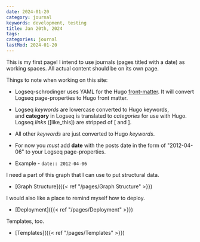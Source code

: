 ```yaml
---
date: 2024-01-20
category: journal
keywords: development, testing
title: Jan 20th, 2024
tags:
categories: journal
lastMod: 2024-01-20
---
```

This is my first page! I intend to use journals (pages titled with a date) as working spaces. All actual content should be on its own page.

Things to note when working on this site:

  + Logseq-schrodinger uses YAML for the Hugo [front-matter](https://gohugo.io/content-management/front-matter/). It will convert Logseq page-properties to Hugo front matter.

  + Logseq *keywords* are lowercase converted to Hugo keywords, and **category** in Logseq is translated to *categories* for use with Hugo. Logseq *links* ([like_this]) are stripped of [ and ].

  + All other *keywords* are just converted to Hugo *keywords*.

  + For now you *must* add **date** with the posts date in the form of "2012-04-06" to your Logseq page-properties.

  + Example - `date:: 2012-04-06`

I need a part of this graph that I can use to put structural data.

  + [Graph Structure]({{< ref "/pages/Graph Structure" >}})

I would also like a place to remind myself how to deploy.

  + [Deployment]({{< ref "/pages/Deployment" >}})

Templates, too.

  + [Templates]({{< ref "/pages/Templates" >}})
